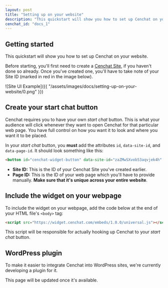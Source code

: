 ```yaml
---
layout: post
title: "Setting up on your website"
description: "This quickstart will show you how to set up Cenchat on your website."
cenchat_id: "docs_1"
---
```


## Getting started

This quickstart will show you how to set up Cenchat on your website.

Before starting, you'll first need to create a [Cenchat Site](https://web.cenchat.com/sites/new), if you haven't done so already. Once you've created one, you'll have to take note of your Site ID (marked in red in the image below).

![Site UI Example]({{ "/assets/images/docs/setting-up-on-your-website/0.png" }})

## Create your start chat button

Cenchat requires you to have your own *start chat* button. This is what your audience will click whenever they want to open Cenchat for that particular web page. You have full control on how you want it to look and where you want it to be placed.

In your *start chat* button, you  **must** add the attributes `id`, `data-site-id`, and `data-page-id`. It should look something like this:

```html
<button id="cenchat-widget-button" data-site-id="zaZMwSXvob53aqvjek4h" data-page-id="1">Start Chat</button>
```

- **Site ID:** This is the ID of your Cenchat Site you've created earlier.
- **Page ID:** This is the ID of your web page which you'll have to provide manually. **Make sure that it's unique across your entire website**.

## Include the widget on your webpage

To include the widget on your webpage, add the code below at the end of your HTML file's `<body>` tag:

```html
<script src="https://widget.cenchat.com/embeds/1.0.0/universal.js"></script>
```

This script will be responsible for actually hooking up Cenchat to your *start chat* button.

## WordPress plugin

To make it easier to integrate Cenchat into WordPress sites, we're currently developing a plugin for it.

This page will be updated once it's available.
